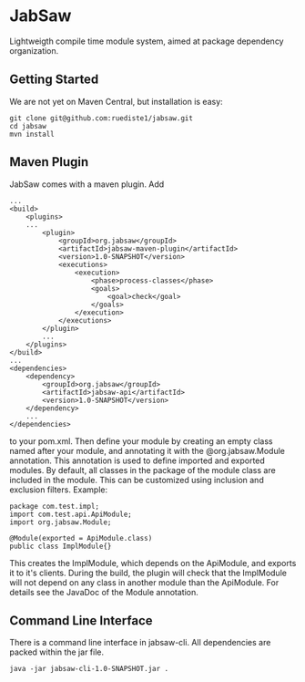JabSaw
======

Lightweigth compile time module system, aimed at package dependency organization. 

Getting Started
---------------
We are not yet on Maven Central, but installation is easy:
	
	git clone git@github.com:ruediste1/jabsaw.git
	cd jabsaw
	mvn install
	
	
Maven Plugin
------------

JabSaw comes with a maven plugin. Add

	...
	<build>
		<plugins>
		...
			<plugin>
				<groupId>org.jabsaw</groupId>
				<artifactId>jabsaw-maven-plugin</artifactId>
				<version>1.0-SNAPSHOT</version>
				<executions>
					<execution>
						<phase>process-classes</phase>
						<goals>
							<goal>check</goal>
						</goals>
					</execution>
				</executions>
			</plugin>
			...
		</plugins>
	</build>
	...
	<dependencies>
		<dependency>
			<groupId>org.jabsaw</groupId>
			<artifactId>jabsaw-api</artifactId>
			<version>1.0-SNAPSHOT</version>
		</dependency>
		...
	</dependencies>

to your pom.xml. Then define your module by creating an empty class named after your module, and annotating it 
with the @org.jabsaw.Module annotation. This annotation is used to define imported and exported modules. By
default, all classes in the package of the module class are included in the module. This can be customized using
inclusion and exclusion filters. Example:

	package com.test.impl;
	import com.test.api.ApiModule;
	import org.jabsaw.Module;
  
	@Module(exported = ApiModule.class)
	public class ImplModule{}
  
This creates the ImplModule, which depends on the ApiModule, and exports it to it's clients. During the build,
the plugin will check that the ImplModule will not depend on any class in another module than the ApiModule. For details see the JavaDoc of the Module annotation.

Command Line Interface
----------------------
There is a command line interface in jabsaw-cli. All dependencies are packed within the jar file.

	java -jar jabsaw-cli-1.0-SNAPSHOT.jar .
	